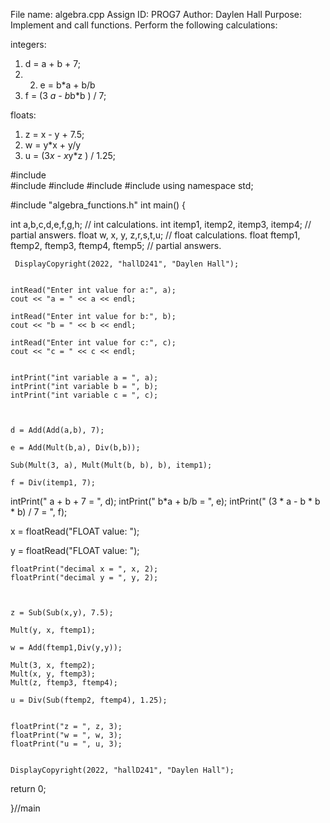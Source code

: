 File name: algebra.cpp
 Assign ID: PROG7 
 Author: Daylen Hall
 Purpose:     Implement and call functions.
 Perform the following calculations:
 
integers:
1) d = a + b + 7;
2) 2) e = b*a + b/b
3) f = (3 *a - b*b*b ) / 7;

floats:            
1) z = x - y + 7.5;
2) w = y*x + y/y
3) u = (3*x - x*y*z ) / 1.25;



#include <iostream>   
#include <iomanip>
#include <fstream>
#include <string>
#include <cmath>
using namespace std;

#include "algebra_functions.h"
int main()
{
 
   int a,b,c,d,e,f,g,h;                 // int calculations.
   int itemp1, itemp2, itemp3, itemp4;  // partial answers.
   float w, x, y, z,r,s,t,u;            // float calculations.
   float ftemp1, ftemp2, ftemp3, ftemp4, ftemp5;  // partial answers.

  
     DisplayCopyright(2022, "hallD241", "Daylen Hall");

 
    intRead("Enter int value for a:", a);
    cout << "a = " << a << endl;
    
    intRead("Enter int value for b:", b);
    cout << "b = " << b << endl;

    intRead("Enter int value for c:", c);
    cout << "c = " << c << endl;
    

    intPrint("int variable a = ", a);
    intPrint("int variable b = ", b);
    intPrint("int variable c = ", c);

  

    d = Add(Add(a,b), 7);

    e = Add(Mult(b,a), Div(b,b));
    
    Sub(Mult(3, a), Mult(Mult(b, b), b), itemp1);

    f = Div(itemp1, 7);

    
    

   intPrint(" a + b + 7 = ", d);
   intPrint(" b*a + b/b = ", e);
   intPrint(" (3 * a - b * b * b) / 7 = ", f);
    

   x = floatRead("FLOAT value: ");

   y = floatRead("FLOAT value: ");
   

    
    floatPrint("decimal x = ", x, 2);
    floatPrint("decimal y = ", y, 2);
    
 
    
    z = Sub(Sub(x,y), 7.5);
    
    Mult(y, x, ftemp1);

    w = Add(ftemp1,Div(y,y)); 

    Mult(3, x, ftemp2);
    Mult(x, y, ftemp3);
    Mult(z, ftemp3, ftemp4);

    u = Div(Sub(ftemp2, ftemp4), 1.25);


    floatPrint("z = ", z, 3);
    floatPrint("w = ", w, 3);
    floatPrint("u = ", u, 3);

   
    DisplayCopyright(2022, "hallD241", "Daylen Hall");

   return 0;

}//main
